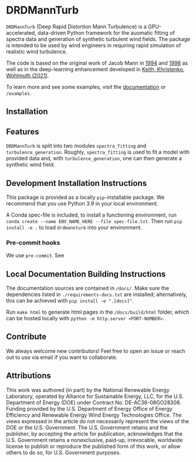 # DRDMannTurb

`DRDMannTurb` (Deep Rapid Distortion Mann Turbulence) is a GPU-accelerated, data-driven Python framework for the auomatic fitting
of spectra data and generation of synthetic turbulent wind fields. The package is intended to be used by wind engineers in requiring
rapid simulation of realistic wind turbulence.

The code is based on the original work of Jacob Mann in [1994](https://doi.org/10.1017/S0022112094001886) and [1998](https://doi.org/10.1016/S0266-8920(97)00036-2)
as well as in the deep-learning enhancement developed in [Keith, Khristenko, Wohlmuth (2021)](https://arxiv.org/pdf/2107.11046.pdf). 

To learn more and see some examples, visit the [documentation]() or `/examples`.


## Installation


## Features

`DRDMannTurb` is split into two modules `spectra_fitting` and `turbulence_generation`.
Roughly, `spectra_fitting` is used to fit a model with provided data and, with `turbulence_generation`,
one can then generate a synthetic wind field.

## Development Installation Instructions 

This package is provided as a locally ``pip``-installable package. We recommend that you use Python 3.9 in your local environment. 

A Conda spec-file is included, to install a functioning environment, run ``conda create --name ENV_NAME_HERE --file spec-file.txt``. Then run ``pip install -e .`` to load ``drdmannturb`` into your environment.

### Pre-commit hooks

We use `pre-commit`. See 

## Local Documentation Building Instructions 

The documentation sources are contained in ``/docs/``. Make sure the dependencies listed in ``./requirements-docs.txt`` are installed;
alternatively, this can be achieved with `pip install -e ".[docs]"`.

Run ``make html`` to generate html pages in the ``/docs/build/html`` folder, which can be hosted locally with ``python -m http.server <PORT-NUMBER>``. 

## Contribute

We always welcome new contributors! Feel free to open an issue or reach out to use via email if you want to collaborate.

## Attributions

This work was authored (in part) by the National Renewable Energy Laboratory, operated by Alliance for Sustainable Energy, LLC, for the U.S. Department of Energy (DOE) under Contract No. DE-AC36-08GO28308. 
Funding provided by the U.S. Department of Energy Office of Energy Efficiency and Renewable Energy Wind Energy Technologies Office. The views expressed in the article do not necessarily represent the views
of the DOE or the U.S. Government. The U.S. Government retains and the publisher, by accepting the article for publication, acknowledges that the U.S. Government retains a nonexclusive, paid-up, irrevocable, 
worldwide license to publish or reproduce the published form of this work, or allow others to do so, for U.S. Government purposes.